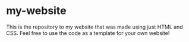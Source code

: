 # my-website
This is the repository to my website that was made using just HTML and CSS. Feel free to use the code as a template for your own website!
